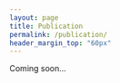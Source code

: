 ```yaml
---
layout: page
title: Publication
permalink: /publication/
header_margin_top: "60px"
---
```


Coming soon...
